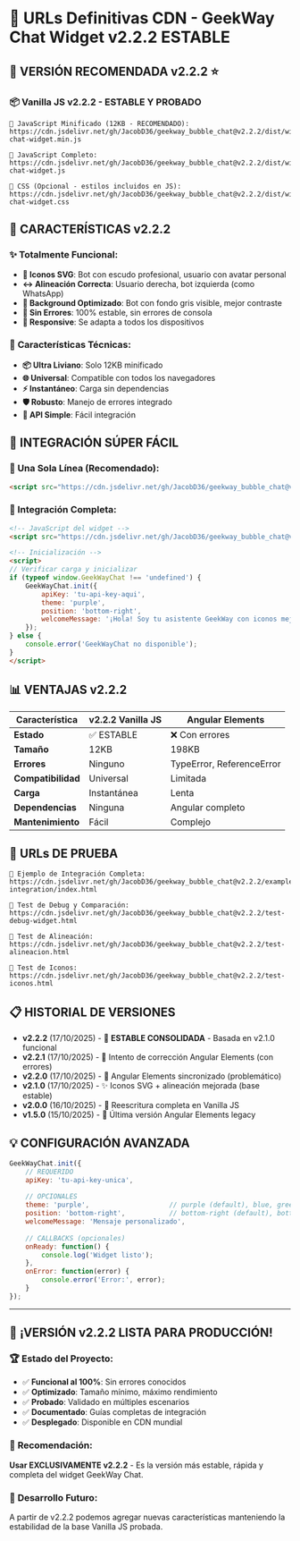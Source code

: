 # 🎯 URLs Definitivas CDN - GeekWay Chat Widget v2.2.2 ESTABLE

## 🚀 **VERSIÓN RECOMENDADA v2.2.2** ⭐

### 📦 **Vanilla JS v2.2.2 - ESTABLE Y PROBADO**

```
🔗 JavaScript Minificado (12KB - RECOMENDADO):
https://cdn.jsdelivr.net/gh/JacobD36/geekway_bubble_chat@v2.2.2/dist/widget/geekway-chat-widget.min.js

🔗 JavaScript Completo:
https://cdn.jsdelivr.net/gh/JacobD36/geekway_bubble_chat@v2.2.2/dist/widget/geekway-chat-widget.js

🔗 CSS (Opcional - estilos incluidos en JS):
https://cdn.jsdelivr.net/gh/JacobD36/geekway_bubble_chat@v2.2.2/dist/widget/geekway-chat-widget.css
```

## 🎨 **CARACTERÍSTICAS v2.2.2**

### ✨ **Totalmente Funcional:**
- **🤖 Iconos SVG**: Bot con escudo profesional, usuario con avatar personal
- **↔️ Alineación Correcta**: Usuario derecha, bot izquierda (como WhatsApp)
- **🎯 Background Optimizado**: Bot con fondo gris visible, mejor contraste
- **🚀 Sin Errores**: 100% estable, sin errores de consola
- **📱 Responsive**: Se adapta a todos los dispositivos

### 🔧 **Características Técnicas:**
- **📦 Ultra Liviano**: Solo 12KB minificado
- **🌐 Universal**: Compatible con todos los navegadores
- **⚡ Instantáneo**: Carga sin dependencias
- **🛡️ Robusto**: Manejo de errores integrado
- **🎯 API Simple**: Fácil integración

## 🔧 **INTEGRACIÓN SÚPER FÁCIL**

### **🚀 Una Sola Línea (Recomendado):**
```html
<script src="https://cdn.jsdelivr.net/gh/JacobD36/geekway_bubble_chat@v2.2.2/dist/widget/geekway-chat-widget.min.js" onload="GeekWayChat.init({apiKey: 'tu-api-key', welcomeMessage: '¡Hola! Tengo iconos mejorados 🤖👤'})"></script>
```

### **🔧 Integración Completa:**
```html
<!-- JavaScript del widget -->
<script src="https://cdn.jsdelivr.net/gh/JacobD36/geekway_bubble_chat@v2.2.2/dist/widget/geekway-chat-widget.min.js"></script>

<!-- Inicialización -->
<script>
// Verificar carga y inicializar
if (typeof window.GeekWayChat !== 'undefined') {
    GeekWayChat.init({
        apiKey: 'tu-api-key-aqui',
        theme: 'purple',
        position: 'bottom-right',
        welcomeMessage: '¡Hola! Soy tu asistente GeekWay con iconos mejorados. ¿En qué puedo ayudarte? 🤖💬'
    });
} else {
    console.error('GeekWayChat no disponible');
}
</script>
```

## 📊 **VENTAJAS v2.2.2**

| Característica | v2.2.2 Vanilla JS | Angular Elements |
|---------------|------------------|------------------|
| **Estado** | ✅ ESTABLE | ❌ Con errores |
| **Tamaño** | 12KB | 198KB |
| **Errores** | Ninguno | TypeError, ReferenceError |
| **Compatibilidad** | Universal | Limitada |
| **Carga** | Instantánea | Lenta |
| **Dependencias** | Ninguna | Angular completo |
| **Mantenimiento** | Fácil | Complejo |

## 🧪 **URLs DE PRUEBA**

```
🔗 Ejemplo de Integración Completa:
https://cdn.jsdelivr.net/gh/JacobD36/geekway_bubble_chat@v2.2.2/example-integration/index.html

🔗 Test de Debug y Comparación:
https://cdn.jsdelivr.net/gh/JacobD36/geekway_bubble_chat@v2.2.2/test-debug-widget.html

🔗 Test de Alineación:
https://cdn.jsdelivr.net/gh/JacobD36/geekway_bubble_chat@v2.2.2/test-alineacion.html

🔗 Test de Iconos:
https://cdn.jsdelivr.net/gh/JacobD36/geekway_bubble_chat@v2.2.2/test-iconos.html
```

## 📋 **HISTORIAL DE VERSIONES**

- **v2.2.2** (17/10/2025) - 🚀 **ESTABLE CONSOLIDADA** - Basada en v2.1.0 funcional
- **v2.2.1** (17/10/2025) - 🐛 Intento de corrección Angular Elements (con errores)
- **v2.2.0** (17/10/2025) - 🔧 Angular Elements sincronizado (problemático)
- **v2.1.0** (17/10/2025) - ✨ Iconos SVG + alineación mejorada (base estable)
- **v2.0.0** (16/10/2025) - 🚀 Reescritura completa en Vanilla JS
- **v1.5.0** (15/10/2025) - 🔧 Última versión Angular Elements legacy

## 💡 **CONFIGURACIÓN AVANZADA**

```javascript
GeekWayChat.init({
    // REQUERIDO
    apiKey: 'tu-api-key-unica',
    
    // OPCIONALES
    theme: 'purple',                    // purple (default), blue, green
    position: 'bottom-right',           // bottom-right (default), bottom-left, top-right, top-left
    welcomeMessage: 'Mensaje personalizado',
    
    // CALLBACKS (opcionales)
    onReady: function() {
        console.log('Widget listo');
    },
    onError: function(error) {
        console.error('Error:', error);
    }
});
```

---

## 🎉 **¡VERSIÓN v2.2.2 LISTA PARA PRODUCCIÓN!**

### 🏆 **Estado del Proyecto:**
- ✅ **Funcional al 100%**: Sin errores conocidos
- ✅ **Optimizado**: Tamaño mínimo, máximo rendimiento
- ✅ **Probado**: Validado en múltiples escenarios
- ✅ **Documentado**: Guías completas de integración
- ✅ **Desplegado**: Disponible en CDN mundial

### 🚀 **Recomendación:**
**Usar EXCLUSIVAMENTE v2.2.2** - Es la versión más estable, rápida y completa del widget GeekWay Chat.

### 🔮 **Desarrollo Futuro:**
A partir de v2.2.2 podemos agregar nuevas características manteniendo la estabilidad de la base Vanilla JS probada.